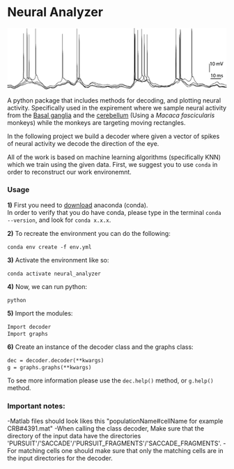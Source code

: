 # Neural Analyzer
 <img src="https://raw.githubusercontent.com/norbit8/Neural_Analyzer/master/neuralSpikesExample.png" width="800" />

A python package that includes methods for decoding, and plotting neural activity.
Specifically used in the expirement where we sample neural activity from the [Basal ganglia](https://en.wikipedia.org/wiki/Basal_ganglia) and the [cerebellum](https://en.wikipedia.org/wiki/Cerebellum) (Using a *Macaca fascicularis* monkeys) while the monkeys are targeting moving rectangles.

In the following project we build a decoder where given a vector of spikes of neural activity we decode the direction of the eye.

All of the work is based on machine learning algorithms (specifically KNN) which we train using the given data.
First, we suggest you to use `conda` in order to reconstruct our work environemnt. 
### Usage
**1)** First you need to [download](https://docs.conda.io/projects/conda/en/latest/user-guide/install/) anaconda (conda).    
       In order to verify that you do have conda, please type in the terminal ```conda --version```, and look for ```conda x.x.x```.
       
**2)** To recreate the environment you can do the following:

    conda env create -f env.yml
       
**3)** Activate the environment like so:

    conda activate neural_analyzer

**4)** Now, we can run python:

    python
       
**5)** Import the modules:

    Import decoder
    Import graphs

**6)** Create an instance of the decoder class and the graphs class:

    dec = decoder.decoder(**kwargs)
    g = graphs.graphs(**kwargs)
       
To see more information please use the ```dec.help()``` method, or ```g.help()``` method.

### Important notes:
   
   -Matlab files should look likes this "populationName#cellName for example CRB#4391.mat"
   -When calling the class decoder, Make sure that the directory of the input data have the 
    directories 'PURSUIT'/'SACCADE'/'PURSUIT_FRAGMENTS'/'SACCADE_FRAGMENTS'.
   -For matching cells one should make sure that only the matching cells are in the input directories for the decoder.
